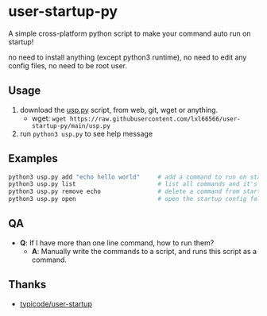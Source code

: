 # user-startup-py

A simple cross-platform python script to make your command auto run on startup!

no need to install anything (except python3 runtime), no need to edit any config files, no need to be root user.

## Usage

1. download the [usp.py](https://github.com/lxl66566/user-startup-py/blob/main/usp.py) script, from web, git, wget or anything.
   - wget: `wget https://raw.githubusercontent.com/lxl66566/user-startup-py/main/usp.py`
2. run `python3 usp.py` to see help message

## Examples

```bash
python3 usp.py add "echo hello world"     # add a command to run on startup
python3 usp.py list                       # list all commands and it's id
python3 usp.py remove echo                # delete a command from startup (by id)
python3 usp.py open                       # open the startup config folder
```

## QA

- **Q**: If I have more than one line command, how to run them?
  - **A**: Manually write the commands to a script, and runs this script as a command.

## Thanks

- [typicode/user-startup](https://github.com/typicode/user-startup)
